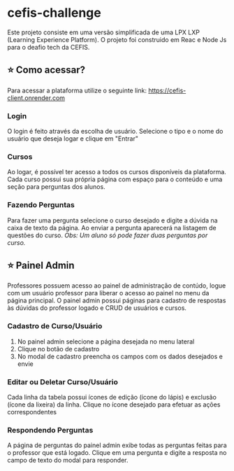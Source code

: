 # cefis-challenge
Este projeto consiste em uma versão simplificada de uma LPX LXP (Learning Experience Platform). O projeto foi construido em Reac e Node Js para o deafio tech da CEFIS.

## ⭐ Como acessar?
Para acessar a plataforma utilize o seguinte link: https://cefis-client.onrender.com

### Login
O login é feito através da escolha de usuário. Selecione o tipo e o nome do usuário que deseja logar e clique em "Entrar"

### Cursos
Ao logar, é possível ter acesso a todos os cursos disponíveis da plataforma. Cada curso possui sua própria página com espaço para o conteúdo e uma seção para perguntas dos alunos.

### Fazendo Perguntas
Para fazer uma pergunta selecione o curso desejado e digite a dúvida na caixa de texto da página. Ao enviar a pergunta aparecerá na listagem de questões do curso.
_Obs: Um aluno só pode fazer duas perguntas por curso._

## ⭐ Painel Admin
Professores possuem acesso ao painel de administração de contúdo, logue com um usuário professor para liberar o acesso ao painel no menu da página principal. O painel admin possui páginas para cadastro de respostas às dúvidas do professor logado e CRUD de usuários e cursos.

### Cadastro de Curso/Usuário
1) No painel admin selecione a página desejada no menu lateral
2) Clique no botão de cadastro
3) No modal de cadastro preencha os campos com os dados desejados e envie

### Editar ou Deletar Curso/Usuário
Cada linha da tabela possui ícones de edição (ícone do lápis) e exclusão (ícone da lixeira) da linha. Clique no ícone desejado para efetuar as ações correspondentes

### Respondendo Perguntas
A página de perguntas do painel admin exibe todas as perguntas feitas para o professor que está logado. Clique em uma pergunta e digite a resposta no campo de texto do modal para responder.
